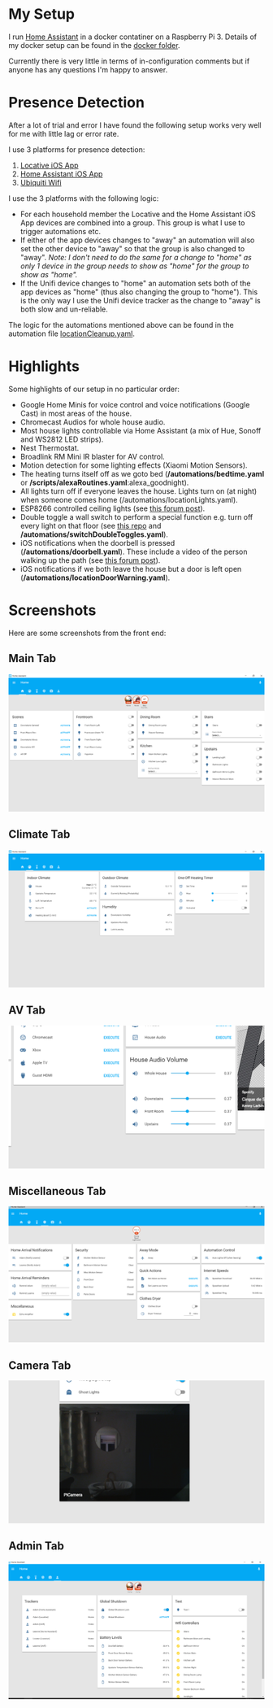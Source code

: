 # My Setup
I run [Home Assistant](http://homeassistant.io/) in a docker contatiner on a Raspberry Pi 3. Details of my docker setup can be found in the [docker folder](https://github.com/Dullage/Home-AssistantConfig/tree/master/docker).

Currently there is very little in terms of in-configuration comments but if anyone has any questions I'm happy to answer.

# Presence Detection
After a lot of trial and error I have found the following setup works very well for me with little lag or error rate.

I use 3 platforms for presence detection:

1. [Locative iOS App](https://www.home-assistant.io/components/device_tracker.locative/)
2. [Home Assistant iOS App](https://www.home-assistant.io/docs/ecosystem/ios/)
3. [Ubiquiti Wifi](https://www.home-assistant.io/components/device_tracker.unifi/)

I use the 3 platforms with the following logic:

* For each household member the Locative and the Home Assistant iOS App devices are combined into a group. This group is what I use to trigger automations etc.
* If either of the app devices changes to "away" an automation will also set the other device to "away" so that the group is also changed to "away". _Note: I don't need to do the same for a change to "home" as only 1 device in the group needs to show as "home" for the group to show as "home"._
* If the Unifi device changes to "home" an automation sets both of the app devices as "home" (thus also changing the group to "home"). This is the only way I use the Unifi device tracker as the change to "away" is both slow and un-reliable.

The logic for the automations mentioned above can be found in the automation file [locationCleanup.yaml](https://github.com/Dullage/Home-AssistantConfig/blob/master/automations/locationCleanup.yaml).

# Highlights
Some highlights of our setup in no particular order:

* Google Home Minis for voice control and voice notifications (Google Cast) in most areas of the house.
* Chromecast Audios for whole house audio.
* Most house lights controllable via Home Assistant (a mix of Hue, Sonoff and WS2812 LED strips).
* Nest Thermostat.
* Broadlink RM Mini IR blaster for AV control.
* Motion detection for some lighting effects (Xiaomi Motion Sensors).
* The heating turns itself off as we goto bed (**/automations/bedtime.yaml** or **/scripts/alexaRoutines.yaml**:alexa_goodnight).
* All lights turn off if everyone leaves the house. Lights turn on (at night) when someone comes home (/automations/locationLights.yaml).
* ESP8266 controlled ceiling lights (see [this forum post](https://community.home-assistant.io/t/esp8266-sonoff-controlled-ceiling-lights/24141)).
* Double toggle a wall switch to perform a special function e.g. turn off every light on that floor (see [this repo](https://github.com/Dullage/SwitchedSonoffSimple) and **/automations/switchDoubleToggles.yaml**).
* iOS notifications when the doorbell is pressed (**/automations/doorbell.yaml**). These include a video of the person walking up the path (see [this forum post](https://community.home-assistant.io/t/blink-camera-as-video-doorbell/65844)).
* iOS notifications if we both leave the house but a door is left open (**/automations/locationDoorWarning.yaml**).

# Screenshots
Here are some screenshots from the front end:

## Main Tab
![Main Tab](docs/main_tab.png)

## Climate Tab
![Climate Tab](docs/climate_tab.png)

## AV Tab
![AV Tab](docs/av_tab.png)

## Miscellaneous Tab
![Miscellaneous Tab](docs/miscellaneous_tab.png)

## Camera Tab
![Camera Tab](docs/camera_tab.png)

## Admin Tab
![Admin Tab](docs/admin_tab.png)
